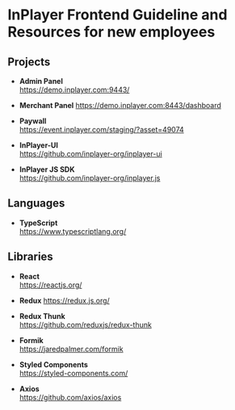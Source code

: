 # InPlayer Frontend Guideline and Resources for new employees

## Projects

- **Admin Panel**  
  https://demo.inplayer.com:9443/

- **Merchant Panel**
  https://demo.inplayer.com:8443/dashboard

- **Paywall**  
  https://event.inplayer.com/staging/?asset=49074
  
- **InPlayer-UI**  
  https://github.com/inplayer-org/inplayer-ui
  
- **InPlayer JS SDK**  
  https://github.com/inplayer-org/inplayer.js
  
## Languages

- **TypeScript**  
  https://www.typescriptlang.org/

## Libraries

- **React**  
  https://reactjs.org/ 

- **Redux**
  https://redux.js.org/

- **Redux Thunk**  
  https://github.com/reduxjs/redux-thunk
  
- **Formik**  
  https://jaredpalmer.com/formik
  
- **Styled Components**  
  https://styled-components.com/
  
- **Axios**  
  https://github.com/axios/axios
